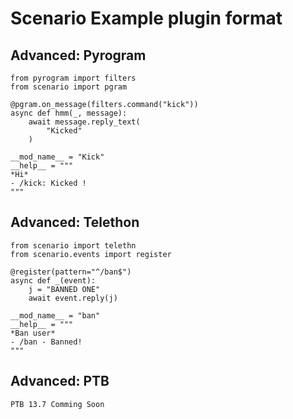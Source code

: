 # Scenario Example plugin format

## Advanced: Pyrogram
```python3
from pyrogram import filters
from scenario import pgram

@pgram.on_message(filters.command("kick"))
async def hmm(_, message):
    await message.reply_text(
        "Kicked"
    )
    
__mod_name__ = "Kick"
__help__ = """
*Hi*
- /kick: Kicked !
"""
```

## Advanced: Telethon
```python3
from scenario import telethn
from scenario.events import register

@register(pattern="^/ban$")
async def _(event):
    j = "BANNED ONE"
    await event.reply(j)
    
__mod_name__ = "ban"
__help__ = """
*Ban user*
- /ban - Banned!
"""
```

## Advanced: PTB
```
PTB 13.7 Comming Soon
```
